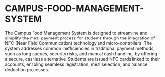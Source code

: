 # CAMPUS-FOOD-MANAGEMENT-SYSTEM
The Campus Food Management System is designed to streamline and simplify the meal payment process for students through the integration of NFC (Near Field Communication) technology and micro-controllers. 
The system addresses common inefficiencies in traditional payment methods, such as long queues, security risks, and manual cash handling, by offering a secure, cashless alternative. Students are issued NFC cards linked to their accounts, enabling seamless registration, meal selection, and balance deduction processes.
